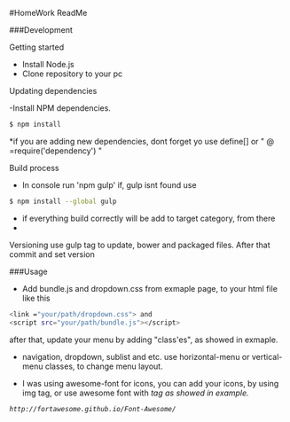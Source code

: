 #HomeWork ReadMe

###Development

Getting started

- Install Node.js 
- Clone repository to your pc

Updating dependencies

-Install NPM dependencies.

```sh
$ npm install
```
*if you are adding new dependencies, dont forget yo use define[] or " @ =require('dependency') " 

Build process

- In console run 'npm gulp' if, gulp isnt found use 

```sh
$ npm install --global gulp
```

- if everything  build correctly will be add to target category, from there 
- 
Versioning
use gulp tag to update, bower and packaged files. After that commit and set version

###Usage

- Add bundle.js and dropdown.css from exmaple page, to your html file like this 
```sh
<link ="your/path/dropdown.css"> and 
<script src="your/path/bundle.js"></script>
```
after that, update your menu by adding "class'es", as showed in exmaple.
- navigation, dropdown, sublist and etc.
use horizontal-menu or vertical-menu classes, to change menu layout.

- I was using awesome-font for icons, you can add your icons, by using img tag, or use awesome font with <i> tag as showed in example.
```sh
http://fortawesome.github.io/Font-Awesome/
```
